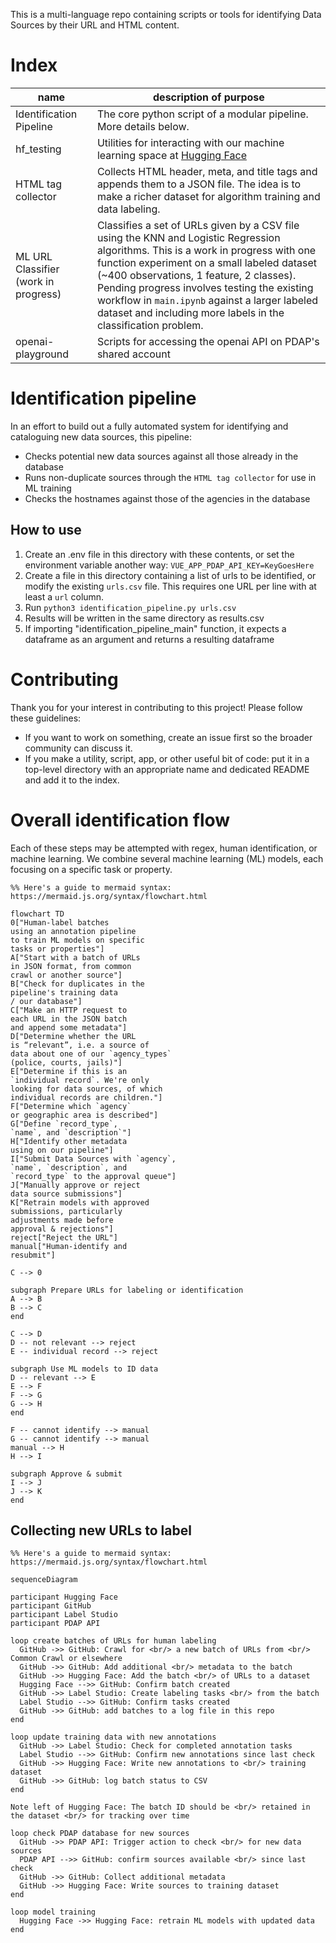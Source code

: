 This is a multi-language repo containing scripts or tools for identifying Data Sources by their URL and HTML content.

# Index

name | description of purpose
--- | ---
Identification Pipeline | The core python script of a modular pipeline. More details below.
hf_testing | Utilities for interacting with our machine learning space at [Hugging Face](https://huggingface.co/PDAP)
HTML tag collector | Collects HTML header, meta, and title tags and appends them to a JSON file. The idea is to make a richer dataset for algorithm training and data labeling.
ML URL Classifier (work in progress) | Classifies a set of URLs given by a CSV file using the KNN and Logistic Regression algorithms. This is a work in progress with one function experiment on a small labeled dataset (~400 observations, 1 feature, 2 classes). Pending progress involves testing the existing workflow in `main.ipynb` against a larger labeled dataset and including more labels in the classification problem.
openai-playground | Scripts for accessing the openai API on PDAP's shared account

# Identification pipeline
In an effort to build out a fully automated system for identifying and cataloguing new data sources, this pipeline:
- Checks potential new data sources against all those already in the database
- Runs non-duplicate sources through the `HTML tag collector` for use in ML training
- Checks the hostnames against those of the agencies in the database

## How to use

1. Create an .env file in this directory with these contents, or set the environment variable another way: `VUE_APP_PDAP_API_KEY=KeyGoesHere`
2. Create a file in this directory containing a list of urls to be identified, or modify the existing `urls.csv` file. This requires one URL per line with at least a `url` column.
3. Run `python3 identification_pipeline.py urls.csv`
4. Results will be written in the same directory as results.csv
5. If importing "identification_pipeline_main" function, it expects a dataframe as an argument and returns a resulting dataframe

# Contributing

Thank you for your interest in contributing to this project! Please follow these guidelines:

- If you want to work on something, create an issue first so the broader community can discuss it.
- If you make a utility, script, app, or other useful bit of code: put it in a top-level directory with an appropriate name and dedicated README and add it to the index.

# Overall identification flow

Each of these steps may be attempted with regex, human identification, or machine learning. We combine several machine learning (ML) models, each focusing on a specific task or property.

```mermaid
%% Here's a guide to mermaid syntax: https://mermaid.js.org/syntax/flowchart.html

flowchart TD
0["Human-label batches
using an annotation pipeline
to train ML models on specific
tasks or properties"]
A["Start with a batch of URLs
in JSON format, from common
crawl or another source"]
B["Check for duplicates in the
pipeline's training data
/ our database"]
C["Make an HTTP request to
each URL in the JSON batch
and append some metadata"]
D["Determine whether the URL
is “relevant”, i.e. a source of
data about one of our `agency_types`
(police, courts, jails)"]
E["Determine if this is an
`individual record`. We're only
looking for data sources, of which
individual records are children."]
F["Determine which `agency`
or geographic area is described"]
G["Define `record_type`,
`name`, and `description`"]
H["Identify other metadata
using on our pipeline"]
I["Submit Data Sources with `agency`,
`name`, `description`, and
`record_type` to the approval queue"]
J["Manually approve or reject
data source submissions"]
K["Retrain models with approved
submissions, particularly
adjustments made before
approval & rejections"]
reject["Reject the URL"]
manual["Human-identify and
resubmit"]

C --> 0

subgraph Prepare URLs for labeling or identification
A --> B
B --> C
end

C --> D
D -- not relevant --> reject
E -- individual record --> reject

subgraph Use ML models to ID data
D -- relevant --> E
E --> F
F --> G
G --> H
end

F -- cannot identify --> manual
G -- cannot identify --> manual
manual --> H
H --> I

subgraph Approve & submit
I --> J
J --> K
end
```

## Collecting new URLs to label

```mermaid
%% Here's a guide to mermaid syntax: https://mermaid.js.org/syntax/flowchart.html

sequenceDiagram

participant Hugging Face
participant GitHub
participant Label Studio
participant PDAP API

loop create batches of URLs for human labeling
  GitHub ->> GitHub: Crawl for <br/> a new batch of URLs from <br/> Common Crawl or elsewhere
  GitHub ->> GitHub: Add additional <br/> metadata to the batch
  GitHub ->> Hugging Face: Add the batch <br/> of URLs to a dataset
  Hugging Face -->> GitHub: Confirm batch created
  GitHub ->> Label Studio: Create labeling tasks <br/> from the batch
  Label Studio -->> GitHub: Confirm tasks created
  GitHub ->> GitHub: add batches to a log file in this repo
end

loop update training data with new annotations
  GitHub ->> Label Studio: Check for completed annotation tasks
  Label Studio -->> GitHub: Confirm new annotations since last check
  GitHub ->> Hugging Face: Write new annotations to <br/> training dataset
  GitHub ->> GitHub: log batch status to CSV
end

Note left of Hugging Face: The batch ID should be <br/> retained in the dataset <br/> for tracking over time

loop check PDAP database for new sources
  GitHub ->> PDAP API: Trigger action to check <br/> for new data sources
  PDAP API -->> GitHub: confirm sources available <br/> since last check
  GitHub ->> GitHub: Collect additional metadata
  GitHub ->> Hugging Face: Write sources to training dataset
end

loop model training
  Hugging Face ->> Hugging Face: retrain ML models with updated data
end

```
